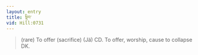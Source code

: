 ```yaml
---
layout: entry
title: སྟིབ་
vid: Hill:0731
---
```

> (rare) To offer (sacrifice) (Jä) CD. To offer, worship, cause to collapse DK.
